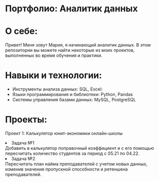 # Портфолио: Аналитик данных
# О себе:
Привет! Меня зовут Мария, я начинающий аналитик данных. В этом репозитории вы можете найти некоторые из моих проектов, выполненных во время обучения и практики.
# Навыки и технологии:
- Инструменты анализа данных: SQL, Excel:
- Языки программирования и библиотеки: Python, Pandas
- Системы управления базами данных: MySQL, PostgreSQL
# Проекты:
<p>Проект 1: Калькулятор юнит-экономики онлайн-школы</p>
<li>Задача №1</li>
Добавить в калькулятор поправочный коэффициент и с его помощью пересчитать количество студентов за период с 05.21 по 04.22.
<li>Задача №2</li>
Пересчитать план найма преподавателей с учетом новых данных, изменив значения пропускной способности и ретеншена преподавателей.
